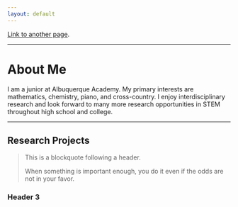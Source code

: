 ```yaml
---
layout: default
---
```


[Link to another page](./another-page.html).

* * *

# About Me

I am a junior at Albuquerque Academy. My primary interests are mathematics, chemistry, piano, and cross-country. I enjoy interdisciplinary research and look forward to many more research opportunities in STEM throughout high school and college.

* * *

## Research Projects

> This is a blockquote following a header.
>
> When something is important enough, you do it even if the odds are not in your favor.

### Header 3

